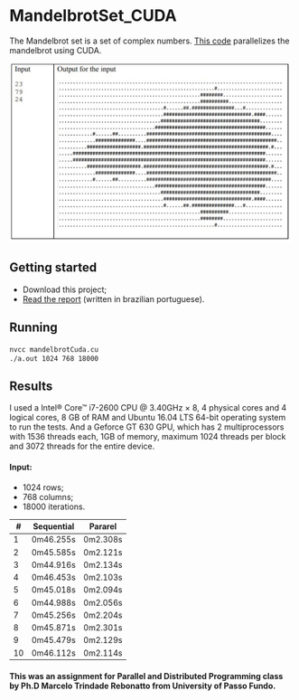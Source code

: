 # MandelbrotSet_CUDA

The Mandelbrot set is a set of complex numbers. [This code](mandelbrotParalel.cu) parallelizes the mandelbrot using CUDA.

<img src="figures/example.PNG" width="500">

## Getting started

- Download this project;
- [Read the report](TechnicalReport_MandelbrotSetCUDA.pdf) (written in brazilian portuguese).

## Running

```
nvcc mandelbrotCuda.cu
./a.out 1024 768 18000

```

## Results

I used a Intel® Core™ i7-2600 CPU @ 3.40GHz × 8, 4 physical cores and 4 logical cores, 8 GB of RAM and Ubuntu 16.04 LTS 64-bit operating system to run the tests. And a Geforce GT 630 GPU, which has 2 multiprocessors with 1536 threads each, 1GB of memory, maximum 1024 threads per block and 3072 threads for the entire device.

#### Input: 
- 1024 rows;
- 768 columns;
- 18000 iterations.

| # | Sequential | Pararel |
| --- | --- | --- | 
| 1 | 0m46.255s | 0m2.308s |
| 2 | 0m45.585s | 0m2.121s |
| 3 | 0m44.916s | 0m2.134s |
| 4 | 0m46.453s | 0m2.103s |
| 5 | 0m45.018s | 0m2.094s |
| 6 | 0m44.988s | 0m2.056s |
| 7 | 0m45.256s | 0m2.204s |
| 8 | 0m45.871s | 0m2.301s |
| 9 | 0m45.479s | 0m2.129s |
| 10 | 0m46.112s | 0m2.114s |

#### This was an assignment for Parallel and Distributed Programming class by Ph.D Marcelo Trindade Rebonatto from University of Passo Fundo.

